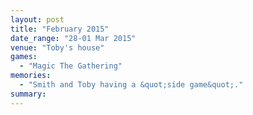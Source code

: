```yaml
---
layout: post
title: "February 2015"
date_range: "28-01 Mar 2015"
venue: "Toby's house"
games:
  - "Magic The Gathering"
memories:
  - "Smith and Toby having a &quot;side game&quot;."
summary:
---
```

